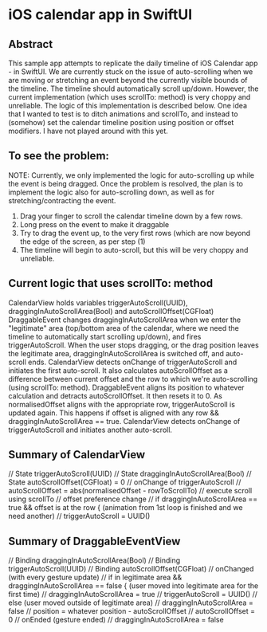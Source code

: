 # iOS calendar app in SwiftUI

## Abstract
This sample app attempts to replicate the daily timeline of iOS Calendar app - in SwiftUI.
We are currently stuck on the issue of auto-scrolling when we are moving or stretching an event beyond the currently visible bounds of the timeline. The timeline should automatically scroll up/down. However, the current implementation (which uses scrollTo: method) is very choppy and unreliable. The logic of this implementation is described below.
One idea that I wanted to test is to ditch animations and scrollTo, and instead to (somehow) set the calendar timeline position using position or offset modifiers. I have not played around with this yet.

## To see the problem:
NOTE: Currently, we only implemented the logic for auto-scrolling up while the event is being dragged. Once the problem is resolved, the plan is to implement the logic also for auto-scrolling down, as well as for stretching/contracting the event.
 1) Drag your finger to scroll the calendar timeline down by a few rows.
 2) Long press on the event to make it draggable
 3) Try to drag the event up, to the very first rows (which are now beyond the edge of the screen, as per step (1)
 4) The timeline will begin to auto-scroll, but this will be very choppy and unreliable.

## Current logic that uses scrollTo: method
 CalendarView holds variables triggerAutoScroll(UUID), draggingInAutoScrollArea(Bool) and autoScrollOffset(CGFloat)
 DraggableEvent changes draggingInAutoScrollArea when we enter the "legitimate" area (top/bottom area of the calendar, where we need the timeline to automatically start scrolling up/down), and fires triggerAutoScroll. When the user stops dragging, or the drag position leaves the legitimate area, draggingInAutoScrollArea is switched off, and auto-scroll ends.
 CalendarView detects onChange of triggerAutoScroll and initiates the first auto-scroll. It also calculates autoScrollOffset as a difference between current offset and the row to which we're auto-scrolling (using scrollTo: method).
 DraggableEvent aligns its position to whatever calculation and detracts autoScrollOffset. It then resets it to 0.
 As normalisedOffset aligns with the appropriate row, triggerAutoScroll is updated again. This happens if offset is aligned with any row && draggingInAutoScrollArea == true.
 CalendarView detects onChange of triggerAutoScroll and initiates another auto-scroll.
 
## Summary of CalendarView
// State triggerAutoScroll(UUID)
// State draggingInAutoScrollArea(Bool)
// State autoScrollOffset(CGFloat) = 0
// onChange of triggerAutoScroll
//   autoScrollOffset = abs(normalisedOffset - rowToScrollTo)
//   execute scroll using scrollTo
// offset preference change
//   if draggingInAutoScrollArea == true && offset is at the row { (animation from 1st loop is finished and we need another)
//     triggerAutoScroll = UUID()

## Summary of DraggableEventView
// Binding draggingInAutoScrollArea(Bool)
// Binding triggerAutoScroll(UUID)
// Binding autoScrollOffset(CGFloat)
// onChanged (with every gesture update)
//   if in legitimate area && draggingInAutoScrollArea == false { (user moved into legitimate area for the first time)
//     draggingInAutoScrollArea = true
//     triggerAutoScroll = UUID()
//   else (user moved outside of legitimate area)
//     draggingInAutoScrollArea = false
//   position = whatever position - autoScrollOffset
//   autoScrollOffset = 0
// onEnded (gesture ended)
//   draggingInAutoScrollArea = false

